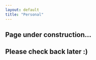 ```yaml
---
layout: default
title: "Personal"
---
```


## Page under construction... 
## Please check back later :)
